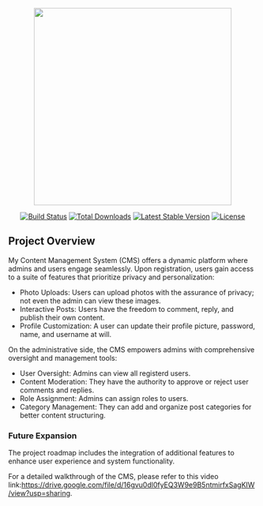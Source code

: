 <p align="center"><a href="https://laravel.com" target="_blank"><img src="https://raw.githubusercontent.com/laravel/art/master/logo-lockup/5%20SVG/2%20CMYK/1%20Full%20Color/laravel-logolockup-cmyk-red.svg" width="400"></a></p>

<p align="center">
<a href="https://travis-ci.org/laravel/framework"><img src="https://travis-ci.org/laravel/framework.svg" alt="Build Status"></a>
<a href="https://packagist.org/packages/laravel/framework"><img src="https://img.shields.io/packagist/dt/laravel/framework" alt="Total Downloads"></a>
<a href="https://packagist.org/packages/laravel/framework"><img src="https://img.shields.io/packagist/v/laravel/framework" alt="Latest Stable Version"></a>
<a href="https://packagist.org/packages/laravel/framework"><img src="https://img.shields.io/packagist/l/laravel/framework" alt="License"></a>
</p>

## Project Overview

My Content Management System (CMS) offers a dynamic platform where admins and users engage seamlessly. Upon registration, users gain access to a suite of features that prioritize privacy and personalization:

- Photo Uploads: Users can upload photos with the assurance of privacy; not even the admin can view these images.
- Interactive Posts: Users have the freedom to comment, reply, and publish their own content.
- Profile Customization: A user can update their profile picture, password, name, and username at will.

On the administrative side, the CMS empowers admins with comprehensive oversight and management tools:

- User Oversight: Admins can view all registerd users.
- Content Moderation: They have the authority to approve or reject user comments and replies.
- Role Assignment: Admins can assign roles to users.
- Category Management: They can add and organize post categories for better content structuring.

### Future Expansion

The project roadmap includes the integration of additional features to enhance user experience and system functionality.

For a detailed walkthrough of the CMS, please refer to this video link:https://drive.google.com/file/d/16gvu0dl0fyEQ3W9e9B5ntmirfxSagKIW/view?usp=sharing.











